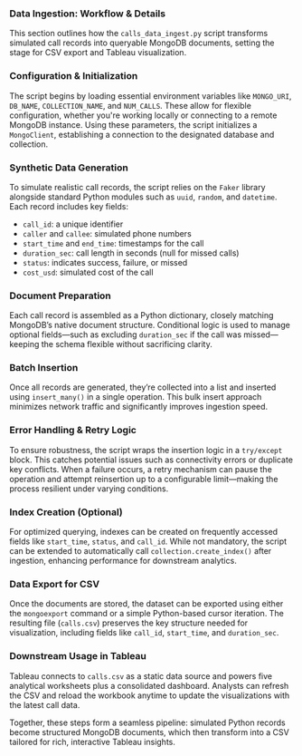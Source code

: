 ### Data Ingestion: Workflow & Details

This section outlines how the `calls_data_ingest.py` script transforms simulated call records into queryable MongoDB documents, setting the stage for CSV export and Tableau visualization.

### Configuration & Initialization

The script begins by loading essential environment variables like `MONGO_URI`, `DB_NAME`, `COLLECTION_NAME`, and `NUM_CALLS`. These allow for flexible configuration, whether you're working locally or connecting to a remote MongoDB instance.
Using these parameters, the script initializes a `MongoClient`, establishing a connection to the designated database and collection.

### Synthetic Data Generation

To simulate realistic call records, the script relies on the `Faker` library alongside standard Python modules such as `uuid`, `random`, and `datetime`.
Each record includes key fields:
- `call_id`: a unique identifier
- `caller` and `callee`: simulated phone numbers
- `start_time` and `end_time`: timestamps for the call
- `duration_sec`: call length in seconds (null for missed calls)
- `status`: indicates success, failure, or missed
- `cost_usd`: simulated cost of the call
  
### Document Preparation
Each call record is assembled as a Python dictionary, closely matching MongoDB’s native document structure. Conditional logic is used to manage optional fields—such as excluding `duration_sec` if the call was missed—keeping the schema flexible without sacrificing clarity.

### Batch Insertion
Once all records are generated, they’re collected into a list and inserted using `insert_many()` in a single operation. This bulk insert approach minimizes network traffic and significantly improves ingestion speed.

### Error Handling & Retry Logic
To ensure robustness, the script wraps the insertion logic in a `try/except` block. This catches potential issues such as connectivity errors or duplicate key conflicts.
When a failure occurs, a retry mechanism can pause the operation and attempt reinsertion up to a configurable limit—making the process resilient under varying conditions.

### Index Creation (Optional)
For optimized querying, indexes can be created on frequently accessed fields like `start_time`, `status`, and `call_id`. While not mandatory, the script can be extended to automatically call `collection.create_index()` after ingestion, enhancing performance for downstream analytics.

### Data Export for CSV
Once the documents are stored, the dataset can be exported using either the `mongoexport` command or a simple Python-based cursor iteration. The resulting file (`calls.csv`) preserves the key structure needed for visualization, including fields like `call_id`, `start_time`, and `duration_sec`.

### Downstream Usage in Tableau
Tableau connects to `calls.csv` as a static data source and powers five analytical worksheets plus a consolidated dashboard. Analysts can refresh the CSV and reload the workbook anytime to update the visualizations with the latest call data.

Together, these steps form a seamless pipeline: simulated Python records become structured MongoDB documents, which then transform into a CSV tailored for rich, interactive Tableau insights.
